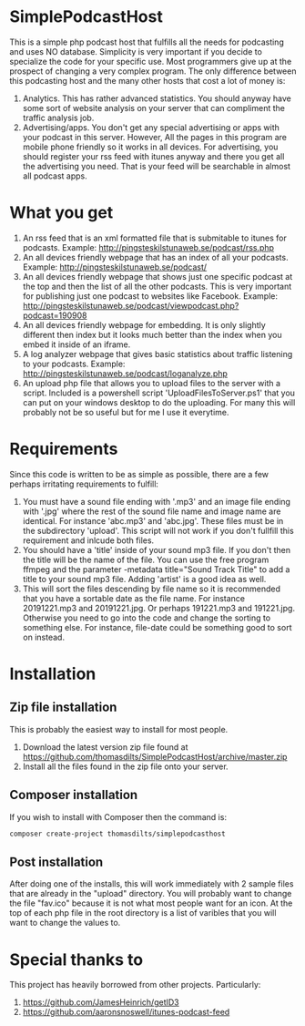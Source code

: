 # SimplePodcastHost
This is a simple php podcast host that fulfills all the needs for podcasting and uses NO database. Simplicity is very important
if you decide to specialize the code for your specific use. Most programmers give up at the prospect of changing a very complex program.
The only difference between this podcasting host and the many other hosts that cost a lot of money is:

1. Analytics. This has rather advanced statistics. You should anyway have some sort of website analysis on your server that can compliment the traffic analysis job. 
2. Advertising/apps.  You don't get any special advertising or apps with your podcast in this server. However, All the pages in this program are mobile phone friendly so it works in all devices. For advertising, you should register your rss feed with itunes anyway and there you get all the advertising you need. That is your feed will be searchable in almost all podcast apps.

# What you get

1. An rss feed that is an xml formatted file that is submitable to itunes for podcasts. Example: http://pingsteskilstunaweb.se/podcast/rss.php
2. An all devices friendly webpage that has an index of all your podcasts. Example: http://pingsteskilstunaweb.se/podcast/
3. An all devices friendly webpage that shows just one specific podcast at the top and then the list of all the other podcasts. This is very important for publishing just one podcast to websites like Facebook. Example: http://pingsteskilstunaweb.se/podcast/viewpodcast.php?podcast=190908
4. An all devices friendly webpage for embedding. It is only slightly different then index but it looks much better than the index when you embed it inside of an iframe.
5. A log analyzer webpage that gives basic statistics about traffic listening to your podcasts. Example: http://pingsteskilstunaweb.se/podcast/loganalyze.php
6. An upload php file that allows you to upload files to the server with a script. Included is a powershell script 'UploadFilesToServer.ps1' that you
can put on your windows desktop to do the uploading. For many this will probably not be so useful but for me I use it everytime.

# Requirements
Since this code is written to be as simple as possible, there are a few perhaps irritating requirements to fulfill:

1. You must have a sound file ending with '.mp3' and an image file ending with '.jpg' 
where the rest of the sound file name and image name are identical. For instance 'abc.mp3' and 'abc.jpg'.
These files must be in the subdirectory 'upload'.
This script will not work if you don't fullfill this requirement and inlcude both files.
2. You should have a 'title' inside of your sound mp3 file. If you don't then the title will be the name of the file.
You can use the free program ffmpeg and the parameter -metadata title="Sound Track Title"  to add a title to 
your sound mp3 file. Adding 'artist' is a good idea as well.
3. This will sort the files descending by file name so it is recommended that you have a sortable date as the file name. For instance 
20191221.mp3 and 20191221.jpg.  Or perhaps 191221.mp3 and 191221.jpg. Otherwise you need to go into the code and change the sorting to something else. For instance, file-date could be something good to sort on instead.

# Installation

## Zip file installation

This is probably the easiest way to install for most people.

1. Download the latest version zip file found at https://github.com/thomasdilts/SimplePodcastHost/archive/master.zip 
2. Install all the files found in the zip file onto your server.

## Composer installation

If you wish to install with Composer then the command is:

```txt
composer create-project thomasdilts/simplepodcasthost
```

## Post installation

After doing one of the installs, this will work immediately with 2 sample files that are already in the "upload" directory.
You will probably want to change the file "fav.ico" because it is not what most people want for an icon. At the top of each php file in the root directory is a list of varibles that you will want to change the values to.

# Special thanks to

This project has heavily borrowed from other projects. Particularly:

1. https://github.com/JamesHeinrich/getID3
2. https://github.com/aaronsnoswell/itunes-podcast-feed
